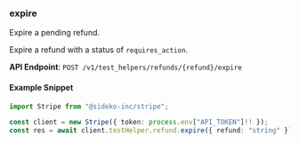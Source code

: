 
### expire <a name="expire"></a>
Expire a pending refund.

<p>Expire a refund with a status of <code>requires_action</code>.</p>

**API Endpoint**: `POST /v1/test_helpers/refunds/{refund}/expire`

#### Example Snippet

```typescript
import Stripe from "@sideko-inc/stripe";

const client = new Stripe({ token: process.env["API_TOKEN"]!! });
const res = await client.testHelper.refund.expire({ refund: "string" });
```
